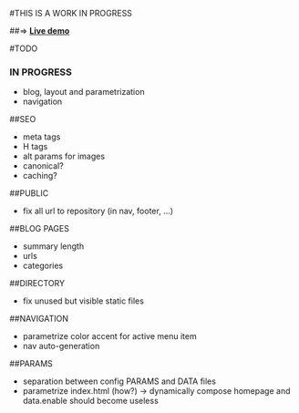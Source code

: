 #THIS IS A WORK IN PROGRESS

##=> [**Live demo**](https://gcatalfamo.github.io/bulma-hugo-example/public/index.html)

#TODO

### IN PROGRESS
* blog, layout and parametrization
* navigation

##SEO
* meta tags
* H tags
* alt params for images
* canonical?
* caching?

##PUBLIC
* fix all url to repository (in nav, footer, ...)

##BLOG PAGES
* summary length
* urls
* categories

##DIRECTORY
* fix unused but visible static files

##NAVIGATION
* parametrize color accent for active menu item
* nav auto-generation

##PARAMS
- separation between config PARAMS and DATA files
- parametrize index.html (how?) -> dynamically compose homepage and data.enable should become useless